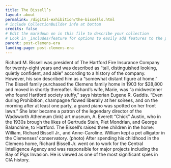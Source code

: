 ```yaml
---
title: The Bissell’s
layout: about
permalink: /digital-exhibition/the-bissells.html
# include CollectionBuilder info at bottom
credits: false
# Edit the markdown on in this file to describe your collection
# Look in _includes/feature for options to easily add features to the page
parent: post-clemens-era
landing-page: post-clemens-era
---
```


Richard M. Bissell was president of The Hartford Fire Insurance Company for twenty-eight years and was described as “tall, distinguished looking, quietly confident, and able” according to a history of the company. However, his son described him as a “somewhat distant figure at home.” The Bissell family purchased the Clemens family home in 1903 for $28,800 and moved in shortly thereafter. Richard’s wife, Marie, was “a midwestener who found Hartford society stuffy,” says historian Eugene R. Gaddis. “Even during Prohibition, champagne flowed liberally at her soirees, and on the morning after at least one party, a grand piano was spotted on her front lawn.” She later became a patron of the legendary director of the Wadsworth Atheneum (link) art museum, A. Everett “Chick” Austin, who in the 1930s brough the likes of Gertrude Stein, Piet Mondrian, and George Balanchine, to Hartford. The Bissell’s raised three children in the home: William, Richard Bissell Jr., and Anne-Caroline. William kept a pet alligator in the Clemenses’ conservatory. (photo) After spending his childhood in the Clemens home, Richard Bissell Jr. went on to work for the Central Intelligence Agency and was responsible for major projects including the Bay of Pigs Invasion. He is viewed as one of the most significant spies in CIA history.  